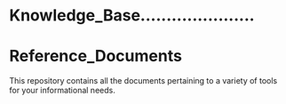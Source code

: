 # Knowledge_Base......................

# Reference_Documents

This repository contains all the documents pertaining to a variety of tools for your informational needs.
